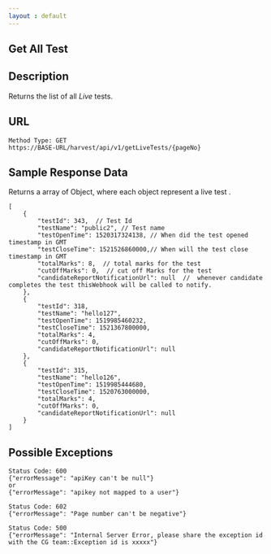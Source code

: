 ```yaml
---
layout : default
---
```



Get All Test
---
                                           

Description
---
Returns the list of all *Live* tests.

URL
---

```
Method Type: GET
https://BASE-URL/harvest/api/v1/getLiveTests/{pageNo}
```

Sample Response Data
---
Returns a array of Object, where each object represent a live test .
```
[
    {
        "testId": 343,  // Test Id
        "testName": "public2", // Test name
        "testOpenTime": 1520317324138, // When did the test opened timestamp in GMT
        "testCloseTime": 1521526860000,// When will the test close timestamp in GMT
        "totalMarks": 8,  // total marks for the test
        "cutOffMarks": 0,  // cut off Marks for the test
        "candidateReportNotificationUrl": null  //  whenever candidate completes the test thisWebhook will be called to notify.
    },
    {
        "testId": 318,
        "testName": "hello127",
        "testOpenTime": 1519985460232,
        "testCloseTime": 1521367800000,
        "totalMarks": 4,
        "cutOffMarks": 0,
        "candidateReportNotificationUrl": null
    },
    {
        "testId": 315,
        "testName": "hello126",
        "testOpenTime": 1519985444680,
        "testCloseTime": 1520763000000,
        "totalMarks": 4,
        "cutOffMarks": 0,
        "candidateReportNotificationUrl": null
    }
]
```

Possible Exceptions
---

```
Status Code: 600
{"errorMessage": "apiKey can't be null"}
or 
{"errorMessage": "apikey not mapped to a user"}
```
```
Status Code: 602
{"errorMessage": "Page number can't be negative"}
```
```
Status Code: 500
{"errorMessage": "Internal Server Error, please share the exception id with the CG team::Exception id is xxxxx"}
```

